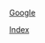 <a></a>
[Google](https://www.google.com/)

[Index](https://github.com/atk92/my-repository/blob/main/index.html)